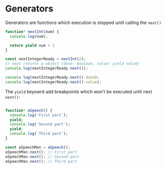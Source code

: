 # Generators
Generators are functions which execution is stopped until calling the `next()`

```js
function* nextInt(num) {
  console.log(num);

  return yield num + 1
}

const nextIntegerReady = nextInt(2);
// next returns a object {done: boolean, value: yield value}
console.log(nextIntegerReady.next());

console.log(nextIntegerReady.next().done);
console.log(nextIntegerReady.next().value);
```

The `yield` keyowrd add breakpoints which won't be executed until next `next()`:

```js

function* aSpeech() {
  console.log('First part');
  yield;
  console.log('Second part');
  yield;
  console.log('Third part');
}

const aSpeechMan = aSpeech();
aSpeechMan.next(); // First part
aSpeechMan.next(); // Second part
aSpeechMan.next(); // Third part
```